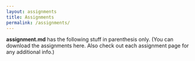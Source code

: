 ```yaml
---
layout: assignments
title: Assignments
permalink: /assignments/
---
```

**assignment.md** has the following stuff in parenthesis only. 
(You can download the assignments here. Also check out each assignment page for any additional info.)
